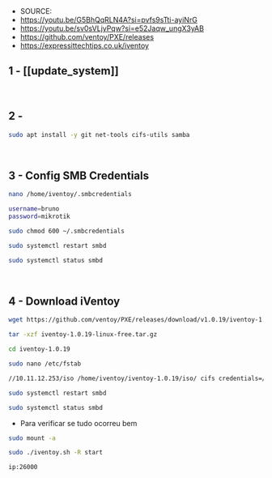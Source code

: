 
&nbsp;

* SOURCE:
* <https://youtu.be/G5BhQqRLN4A?si=pvfs9sTti-ayiNrG>
* <https://youtu.be/sv0sVLjyPqw?si=e52Jaqw_ungX3yAB>
* <https://github.com/ventoy/PXE/releases>
* <https://expressittechtips.co.uk/iventoy>

## 1 - [[update_system]]

&nbsp;

## 2 -
```bash
sudo apt install -y git net-tools cifs-utils samba

```

&nbsp;

## 3 - Config SMB Credentials
```bash
nano /home/iventoy/.smbcredentials

```

```bash
username=bruno
password=mikrotik

```

```bash
sudo chmod 600 ~/.smbcredentials

```

```bash
sudo systemctl restart smbd

```

```bash
sudo systemctl status smbd

```

&nbsp;
## 4 - Download iVentoy
```bash
wget https://github.com/ventoy/PXE/releases/download/v1.0.19/iventoy-1.0.19-linux-free.tar.gz

```

```bash
tar -xzf iventoy-1.0.19-linux-free.tar.gz

```

```bash
cd iventoy-1.0.19

```

```bash
sudo nano /etc/fstab

```

```bash
//10.11.12.253/iso /home/iventoy/iventoy-1.0.19/iso/ cifs credentials=/home/.smbcredentials 0 0

```

```bash
sudo systemctl restart smbd

```

```bash
sudo systemctl status smbd

```

* Para verificar se tudo ocorreu bem
```bash
sudo mount -a

```

```bash
sudo ./iventoy.sh -R start

```

```bash
ip:26000

```